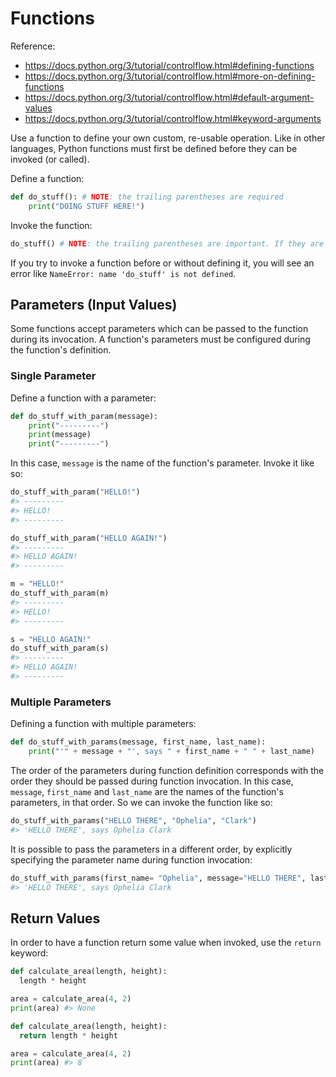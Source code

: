 # Functions

Reference:

  + https://docs.python.org/3/tutorial/controlflow.html#defining-functions
  + https://docs.python.org/3/tutorial/controlflow.html#more-on-defining-functions
  + https://docs.python.org/3/tutorial/controlflow.html#default-argument-values
  + https://docs.python.org/3/tutorial/controlflow.html#keyword-arguments

Use a function to define your own custom, re-usable operation. Like in other languages, Python functions must first be defined before they can be invoked (or called).

Define a function:

```python
def do_stuff(): # NOTE: the trailing parentheses are required
    print("DOING STUFF HERE!")
```

Invoke the function:

```python
do_stuff() # NOTE: the trailing parentheses are important. If they are omitted, the function will be accessed but not be invoked
```

If you try to invoke a function before or without defining it, you will see an error like `NameError: name 'do_stuff' is not defined`.

## Parameters (Input Values)

Some functions accept parameters which can be passed to the function during its invocation. A function's parameters must be configured during the function's definition.

### Single Parameter

Define a function with a parameter:

```python
def do_stuff_with_param(message):
    print("---------")
    print(message)
    print("---------")
```

In this case, `message` is the name of the function's parameter. Invoke it like so:

```python
do_stuff_with_param("HELLO!")
#> ---------
#> HELLO!
#> ---------

do_stuff_with_param("HELLO AGAIN!")
#> ---------
#> HELLO AGAIN!
#> ---------
```

```python
m = "HELLO!"
do_stuff_with_param(m)
#> ---------
#> HELLO!
#> ---------

s = "HELLO AGAIN!"
do_stuff_with_param(s)
#> ---------
#> HELLO AGAIN!
#> ---------
```

### Multiple Parameters

Defining a function with multiple parameters:

```python
def do_stuff_with_params(message, first_name, last_name):
    print("'" + message + "', says " + first_name + " " + last_name)
```

The order of the parameters during function definition corresponds with the order they should be passed during function invocation. In this case, `message`, `first_name` and `last_name` are the names of the function's parameters, in that order. So we can invoke the function like so:

```python
do_stuff_with_params("HELLO THERE", "Ophelia", "Clark")
#> 'HELLO THERE', says Ophelia Clark
```

It is possible to pass the parameters in a different order, by explicitly specifying the parameter name during function invocation:

```python
do_stuff_with_params(first_name= "Ophelia", message="HELLO THERE", last_name="Clark")
#> 'HELLO THERE', says Ophelia Clark
```


## Return Values

In order to have a function return some value when invoked, use the `return` keyword:

```python
def calculate_area(length, height):
  length * height

area = calculate_area(4, 2)
print(area) #> None
```

```python
def calculate_area(length, height):
  return length * height

area = calculate_area(4, 2)
print(area) #> 8
```
